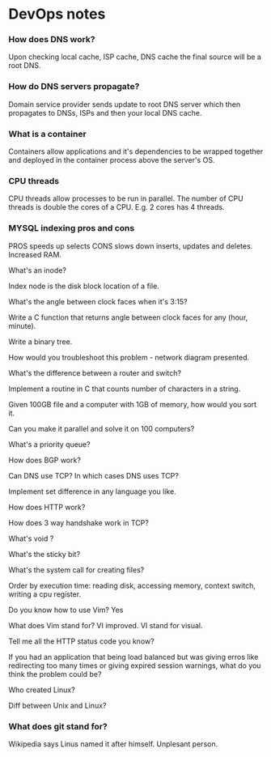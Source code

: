 # DevOps notes

### How does DNS work?
Upon checking local cache, ISP cache, DNS cache the final source will be a root DNS.

### How do DNS servers propagate?
Domain service provider sends update to root DNS server which then propagates to DNSs, ISPs and then your local DNS cache.

### What is a container
Containers allow applications and it's dependencies to be wrapped together and deployed in the container process above the server's OS.

### CPU threads
CPU threads allow processes to be run in parallel. The number of CPU threads is double the cores of a CPU. E.g. 2 cores has 4 threads.

### MYSQL indexing pros and cons
PROS speeds up selects
CONS slows down inserts, updates and deletes. Increased RAM.

What's an inode?

Index node is the disk block location of a file.

What's the angle between clock faces when it's 3:15?

Write a C function that returns angle between clock faces for any (hour, minute).

Write a binary tree.

How would you troubleshoot this problem - network diagram presented.

What's the difference between a router and switch?

Implement a routine in C that counts number of characters in a string.

Given 100GB file and a computer with 1GB of memory, how would you sort it.

Can you make it parallel and solve it on 100 computers?

What's a priority queue?

How does BGP work?

Can DNS use TCP? In which cases DNS uses TCP?

Implement set difference in any language you like.

How does HTTP work?

How does 3 way handshake work in TCP?

What's void ?

What's the sticky bit?

What's the system call for creating files?

Order by execution time: reading disk, accessing memory, context switch, writing a cpu register.

Do you know how to use Vim?
Yes

What does Vim stand for?
VI improved. VI stand for visual.

Tell me all the HTTP status code you know?

If you had an application that being load balanced but was giving erros like redirecting too many times or giving expired session warnings, what do you think the problem could be?

Who created Linux?

Diff between Unix and Linux?

### What does git stand for?
Wikipedia says Linus named it after himself. Unplesant person.
